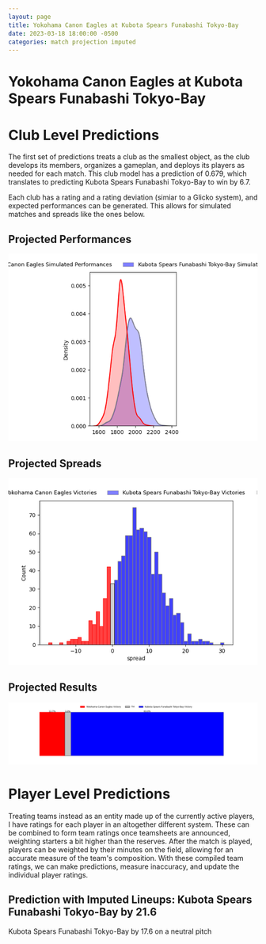 ```yaml
---  
layout: page  
title: Yokohama Canon Eagles at Kubota Spears Funabashi Tokyo-Bay  
date: 2023-03-18 18:00:00 -0500  
categories: match projection imputed  
---
```

# Yokohama Canon Eagles at Kubota Spears Funabashi Tokyo-Bay

# Club Level Predictions


The first set of predictions treats a club as the smallest object, as the club develops its members, organizes a gameplan, and deploys its players as needed for each match. This club model has a prediction of 0.679, which translates to predicting Kubota Spears Funabashi Tokyo-Bay to win by 6.7.

Each club has a rating and a rating deviation (simiar to a Glicko system), and expected performances can be generated. This allows for simulated matches and spreads like the ones below.
## Projected Performances


![Projected Performances](plots/performances_2023-03-18-KubotaSpearsFunabashiTokyo-Bay-YokohamaCanonEagles.png)
## Projected Spreads


![Projected Spreads](plots/spreads_2023-03-18-KubotaSpearsFunabashiTokyo-Bay-YokohamaCanonEagles.png)
## Projected Results


![Projected Results](plots/resultbar_2023-03-18-KubotaSpearsFunabashiTokyo-Bay-YokohamaCanonEagles.png)
# Player Level Predictions


Treating teams instead as an entity made up of the currently active players, I have ratings for each player in an altogether different system. These can be combined to form team ratings once teamsheets are announced, weighting starters a bit higher than the reserves. After the match is played, players can be weighted by their minutes on the field, allowing for an accurate measure of the team's composition. With these compiled team ratings, we can make predictions, measure inaccuracy, and update the individual player ratings.
## Prediction with Imputed Lineups: Kubota Spears Funabashi Tokyo-Bay by 21.6


Kubota Spears Funabashi Tokyo-Bay by 17.6 on a neutral pitch

